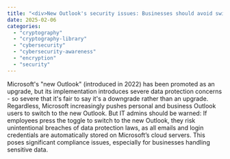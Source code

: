 ```yaml
---
title: "<div>New Outlook's security issues: Businesses should avoid switching!</div>"
date: 2025-02-06
categories: 
  - "cryptography"
  - "cryptography-library"
  - "cybersecurity"
  - "cybersecurity-awareness"
  - "encryption"
  - "security"
---
```


Microsoft's "new Outlook" (introduced in 2022) has been promoted as an upgrade, but its implementation introduces severe data protection concerns - so severe that it's fair to say it's a downgrade rather than an upgrade. Regardless, Microsoft increasingly pushes personal and business Outlook users to switch to the new Outlook. But IT admins should be warned: If employees press the toggle to switch to the new Outlook, they risk unintentional breaches of data protection laws, as all emails and login credentials are automatically stored on Microsoft’s cloud servers. This poses significant compliance issues, especially for businesses handling sensitive data.
